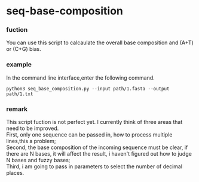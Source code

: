 # seq-base-composition
### fuction
You can use this script to calcaulate the overall base composition and (A+T) or (C+G) bias.
### example
In the command line interface,enter the following command.
~~~shell
python3 seq_base_composition.py --input path/1.fasta --output path/1.txt
~~~
### remark
This script fuction is not perfect yet. I currently think of three areas that need to be improved.<br>
First, only one sequence can be passed in, how to process multiple lines,this a problem;<br>
Second, the base composition of the incoming sequence must be clear, if there are N bases, it will affect the result, i haven't figured out how to judge N bases and fuzzy bases;<br>
Third, i am going to pass in parameters to select the number of decimal places.
